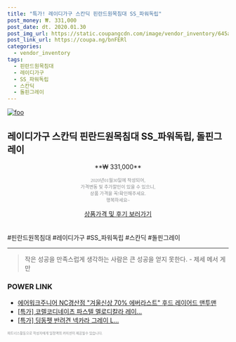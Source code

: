 ```yaml
--- 
title: "특가! 레이디가구 스칸딕 핀란드원목침대 SS_파워독립" 
post_money: ₩. 331,000 
post_date: dt. 2020.01.30 
post_img_url: https://static.coupangcdn.com/image/vendor_inventory/645a/086a37f52ff3b4c1b23c706c23db178877dfaa9ebf3011ac9cc91fd85e5f.jpg 
post_link_url: https://coupa.ng/bnFERl 
categories: 
  - vendor_inventory 
tags: 
  - 핀란드원목침대 
  - 레이디가구 
  - SS_파워독립 
  - 스칸딕 
  - 돌핀그레이 
--- 
```

[![foo](https://static.coupangcdn.com/image/vendor_inventory/645a/086a37f52ff3b4c1b23c706c23db178877dfaa9ebf3011ac9cc91fd85e5f.jpg)](https://coupa.ng/bnFERl) 

## 레이디가구 스칸딕 핀란드원목침대 SS_파워독립, 돌핀그레이 
<p style="text-align: center;">**₩ 331,000**</p> 
<p style="text-align: center;"><span style="color: #898c8f; font-family: Georgia,Times,serif; font-size: 0.75em;">2020년01월30일에 작성되어, <br>가격변동 및 추가할인이 있을 수 있으니,<br> 상품 가격을 꼭!확인해주세요.<br>행복하세요~</span> 
</p>	 
<div markdown="0" style="text-align: center;"><a href="https://coupa.ng/bnFERl" class="btn btn--success">상품가격 및 후기 보러가기</a></div> 
<br><br> 
  #핀란드원목침대 #레이디가구 #SS_파워독립 #스칸딕 #돌핀그레이 
<hr> 

> 작은 성공을 만족스럽게 생각하는 사람은 큰 성공을 얻지 못한다. - 제세 메서 게만 


### POWER LINK

* <a href="https://blog.naver.com/santokki14/221778089586" target="_blank">에어워크주니어 NC경산점 "겨울신상 70% 에버라스트" 후드 레이어드 맨투맨</a>
* <a href="https://blog.naver.com/an0733/221786520320" target="_blank">[특가] 코렐코디네이츠 파스텔 멜로디칼라 레이...</a>
* <a href="https://blog.naver.com/sakai111/221788309725" target="_blank">[특가] 딩동펫 반려견 넥카라 그레이 L...</a>

<span style="color: #898c8f; font-family: Georgia,Times,serif; font-size: 0.55em;">파트너스활동으로 작성자에게 일정액의 커미션이 제공될수 있습니다.</span> 
